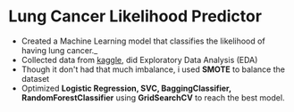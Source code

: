 # Lung Cancer Likelihood Predictor
- Created a Machine Learning model that classifies the likelihood of having lung cancer._
- Collected data from [kaggle](https://www.kaggle.com/datasets/thedevastator/cancer-patients-and-air-pollution-a-new-link), did Exploratory Data Analysis (EDA)
- Though it don't had that much imbalance, i used **<span title="Synthetic Minority Over-Sampling Technique">SMOTE</span>** to balance the dataset
- Optimized __Logistic Regression, SVC, BaggingClassifier, RandomForestClassifier__ using __GridSearchCV__ to reach the best model.

